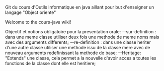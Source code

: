 Git du cours d'Outils Informatique en java aillant pour but d'enseigner un langage "Object oriente"

Welcome to the cours-java wiki!

Objectif et notions obligatoire pour la presentation orale: 
--sur-definition : dans une meme classe utiliser deux fois une methode de meme noms mais avec des arguments differents;
--re-definition : dans une classe heriter d'une autre classe utiliser une methode issu de la classe mere avec de nouveau arguments redefinissant la methode de base;
--Heritage: "Extends" une classe, cela permet a la nouvelle d'avoir acces a toutes les fonctions de la classe dont elle est heritiere;
